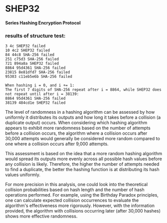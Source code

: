 # SHEP32
#### Series Hashing Encryption Protocol

### results of structure test:

```plaintext
3 4c SHEP32 failed
10 4c2 SHEP32 failed
84 44c8 SHA-256 failed
251 c75d3 SHA-256 failed
721 894a8a SHEP32 failed
8864 95d4361 SHA-256 failed
23815 8e81dfd7 SHA-256 failed
95303 c11eb5e6b SHA-256 failed

When hashing i = 0, and i += 1:
The first 7 digits of SHA-256 repeat after i = 8864, while SHEP32 does not repeat until after i = 38139:
8864 95d4361 SHA-256 failed
38139 484cd1e SHEP32 failed
```

The level of randomness in a hashing algorithm can be assessed by how uniformly it distributes its outputs and how long it takes before a collision (a duplicate output) occurs. When considering which hashing algorithm appears to exhibit more randomness based on the number of attempts before a collision occurs, the algorithm where a collision occurs after 30,000 attempts would generally be considered more random compared to one where a collision occurs after 9,000 attempts.


This assessment is based on the idea that a more random hashing algorithm would spread its outputs more evenly across all possible hash values before any collision is likely. Therefore, the higher the number of attempts needed to find a duplicate, the better the hashing function is at distributing its hash values uniformly.


For more precision in this analysis, one could look into the theoretical collision probabilities based on hash length and the number of hash operations performed. For example, using the Birthday Paradox principles, one can calculate expected collision occurrences to evaluate the algorithm's effectiveness more rigorously. However, with the information provided, the algorithm with collisions occurring later (after 30,000 hashes) shows more effective randomness.
